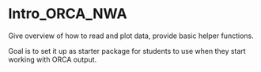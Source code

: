 # Intro_ORCA_NWA
Give overview of how to read and plot data, provide basic helper functions.  

Goal is to set it up as starter package for students to use when they start working with ORCA output.
